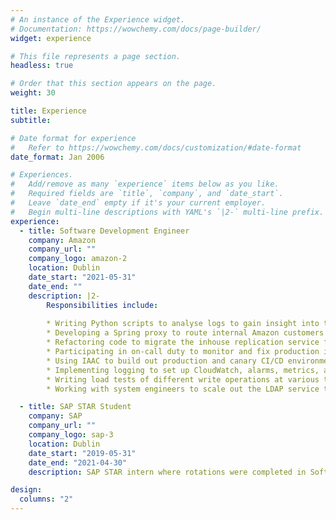 ```yaml
---
# An instance of the Experience widget.
# Documentation: https://wowchemy.com/docs/page-builder/
widget: experience

# This file represents a page section.
headless: true

# Order that this section appears on the page.
weight: 30

title: Experience
subtitle:

# Date format for experience
#   Refer to https://wowchemy.com/docs/customization/#date-format
date_format: Jan 2006

# Experiences.
#   Add/remove as many `experience` items below as you like.
#   Required fields are `title`, `company`, and `date_start`.
#   Leave `date_end` empty if it's your current employer.
#   Begin multi-line descriptions with YAML's `|2-` multi-line prefix.
experience:
  - title: Software Development Engineer
    company: Amazon
    company_url: ""
    company_logo: amazon-2
    location: Dublin
    date_start: "2021-05-31"
    date_end: ""
    description: |2-
        Responsibilities include:
        
        * Writing Python scripts to analyse logs to gain insight into traffic patterns to improve tools
        * Developing a Spring proxy to route internal Amazon customers writing to LDAP depending on the traffic and the resources available in the main hubs
        * Refactoring code to migrate the inhouse replication service from 1.0 to 2.0 in China region
        * Participating in on-call duty to monitor and fix production issues
        * Using IAAC to build out production and canary CI/CD environments for the write proxy where it had automated resource creation (AWS accounts, hostclasses, IAM roles, etc.) with staged rollouts, automated host patching, and CI checks. 
        * Implementing logging to set up CloudWatch, alarms, metrics, and dashboards for the write proxy to monitor latency, availability, etc.
        * Writing load tests of different write operations at various transactions per minute for the canary environment
        * Working with system engineers to scale out the LDAP service to new regions

  - title: SAP STAR Student
    company: SAP
    company_url: ""
    company_logo: sap-3
    location: Dublin
    date_start: "2019-05-31"
    date_end: "2021-04-30"
    description: SAP STAR intern where rotations were completed in Software Engineering for the SAP Analytics Cloud and Product Support for HANA and Fiori

design:
  columns: "2"
---
```

